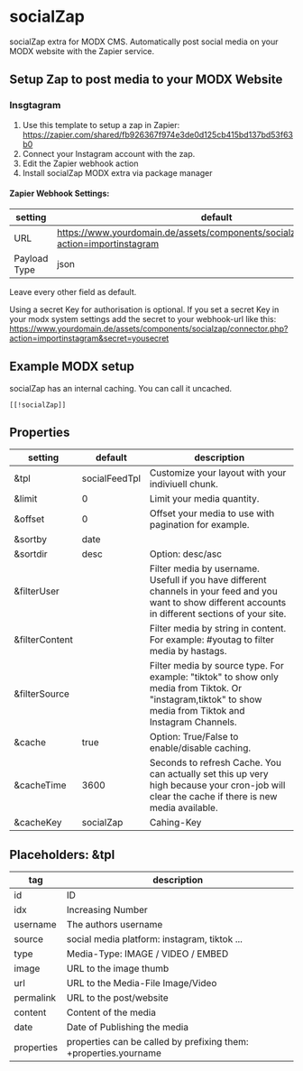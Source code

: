 # socialZap
socialZap extra for MODX CMS. Automatically post social media on your MODX website with the Zapier service.

## Setup Zap to post media to your MODX Website
### Insgtagram
1. Use this template to setup a zap in Zapier: https://zapier.com/shared/fb926367f974e3de0d125cb415bd137bd53f63b0
2. Connect your Instagram account with the zap.
3. Edit the Zapier webhook action
4. Install socialZap MODX extra via package manager

#### Zapier Webhook Settings:
| setting | default |
| --- | --- |
| URL | https://www.yourdomain.de/assets/components/socialzap/connector.php?action=importinstagram |
| Payload Type | json |

Leave every other field as default.

Using a secret Key for authorisation is optional. If you set a secret Key in your modx system settings add the secret to your webhook-url like this: https://www.yourdomain.de/assets/components/socialzap/connector.php?action=importinstagram&secret=yousecret


## Example MODX setup
socialZap has an internal caching. You can call it uncached.
```
[[!socialZap]]
```

## Properties
| setting | default | description |
| --- | --- | --- |
| &tpl | socialFeedTpl | Customize your layout with your indiviuell chunk. |
| &limit | 0 | Limit your media quantity. |
| &offset | 0 | Offset your media to use with pagination for example. |
| &sortby | date |  |
| &sortdir | desc | Option: desc/asc |
| &filterUser |  | Filter media by username. Usefull if you have different channels in your feed and you want to show different accounts in different sections of your site. |
| &filterContent |  | Filter media by string in content. For example: #youtag to filter media by hastags. |
| &filterSource |  | Filter media by source type. For example: "tiktok" to show only media from Tiktok. Or "instagram,tiktok" to show media from Tiktok and Instagram Channels. |
| &cache | true | Option: True/False to enable/disable caching. |
| &cacheTime | 3600 | Seconds to refresh Cache. You can actually set this up very high because your cron-job will clear the cache if there is new media available. |
| &cacheKey | socialZap | Cahing-Key |

## Placeholders: &tpl
| tag | description |
| --- | --- |
| id | ID |
| idx | Increasing Number |
| username | The authors username  |
| source | social media platform: instagram, tiktok ... |
| type | Media-Type: IMAGE / VIDEO / EMBED |
| image | URL to the image thumb |
| url | URL to the Media-File Image/Video |
| permalink | URL to the post/website |
| content | Content of the media |
| date | Date of Publishing the media |
| properties | properties can be called by prefixing them: +properties.yourname |

